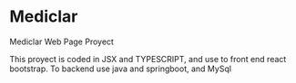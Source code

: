 # Mediclar

Mediclar Web Page Proyect

This proyect is coded in JSX and TYPESCRIPT, and use to front end react bootstrap.
To backend use java and springboot, and MySql
